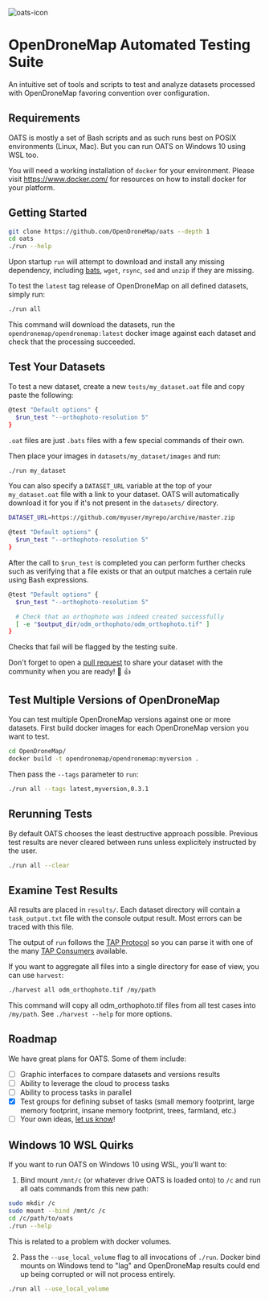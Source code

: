 ![oats-icon](https://user-images.githubusercontent.com/1951843/47456353-42314880-d7a2-11e8-8fb1-81815ba78353.png)

# OpenDroneMap Automated Testing Suite

An intuitive set of tools and scripts to test and analyze datasets processed with OpenDroneMap favoring convention over configuration.

## Requirements

OATS is mostly a set of Bash scripts and as such runs best on POSIX environments (Linux, Mac). But you can run OATS on Windows 10 using WSL too.

You will need a working installation of `docker` for your environment. Please visit https://www.docker.com/ for resources on how to install docker for your platform.

## Getting Started

```bash
git clone https://github.com/OpenDroneMap/oats --depth 1
cd oats
./run --help
```

Upon startup `run` will attempt to download and install any missing dependency, including [bats](https://github.com/sstephenson/bats), `wget`, `rsync`, `sed` and `unzip` if they are missing.

To test the `latest` tag release of OpenDroneMap on all defined datasets, simply run:

```bash
./run all
```

This command will download the datasets, run the `opendronemap/opendronemap:latest` docker image against each dataset and check that the processing succeeded.

## Test Your Datasets

To test a new dataset, create a new `tests/my_dataset.oat` file and copy paste the following:

```bash
@test "Default options" {
  $run_test "--orthophoto-resolution 5"
}
```

`.oat` files are just `.bats` files with a few special commands of their own.

Then place your images in `datasets/my_dataset/images` and run:

```bash
./run my_dataset
```

You can also specify a `DATASET_URL` variable at the top of your `my_dataset.oat` file with a link to your dataset. OATS will automatically download it for you if it's not present in the `datasets/` directory.

```bash
DATASET_URL=https://github.com/myuser/myrepo/archive/master.zip

@test "Default options" {
  $run_test "--orthophoto-resolution 5"
}
```

After the call to `$run_test` is completed you can perform further checks such as verifying that a file exists or that an output matches a certain rule using Bash expressions.

```bash
@test "Default options" {
  $run_test "--orthophoto-resolution 5"

  # Check that an orthophoto was indeed created successfully
  [ -e "$output_dir/odm_orthophoto/odm_orthophoto.tif" ]
}
```

Checks that fail will be flagged by the testing suite.

Don't forget to open a [pull request](https://github.com/OpenDroneMap/oats/compare) to share your dataset with the community when you are ready! :pray: :+1:

## Test Multiple Versions of OpenDroneMap

You can test multiple OpenDroneMap versions against one or more datasets. First build docker images for each OpenDroneMap version you want to test.

```bash
cd OpenDroneMap/
docker build -t opendronemap/opendronemap:myversion .
```

Then pass the `--tags` parameter to `run`:

```bash
./run all --tags latest,myversion,0.3.1
```

## Rerunning Tests

By default OATS chooses the least destructive approach possible. Previous test results are never cleared between runs unless explicitely instructed by the user.

```bash
./run all --clear
```

## Examine Test Results

All results are placed in `results/`. Each dataset directory will contain a `task_output.txt` file with the console output result. Most errors can be traced with this file.

The output of `run` follows the [TAP Protocol](http://testanything.org/) so you can parse it with one of the many [TAP Consumers](http://testanything.org/consumers.html) available.

If you want to aggregate all files into a single directory for ease of view, you can use `harvest`:

```bash
./harvest all odm_orthophoto.tif /my/path
```

This command will copy all odm_orthophoto.tif files from all test cases into `/my/path`. See `./harvest --help` for more options.

## Roadmap

We have great plans for OATS. Some of them include:

- [ ] Graphic interfaces to compare datasets and versions results
- [ ] Ability to leverage the cloud to process tasks
- [ ] Ability to process tasks in parallel
- [X] Test groups for defining subset of tasks (small memory footprint, large memory footprint, insane memory footprint, trees, farmland, etc.)
- [ ] Your own ideas, [let us know](https://github.com/OpenDroneMap/oats/issues)!

## Windows 10 WSL Quirks

If you want to run OATS on Windows 10 using WSL, you'll want to:

1. Bind mount `/mnt/c` (or whatever drive OATS is loaded onto) to `/c` and run all oats commands from this new path: 
```bash
sudo mkdir /c
sudo mount --bind /mnt/c /c
cd /c/path/to/oats
./run --help
``` 
This is related to a problem with docker volumes.

2. Pass the `--use_local_volume` flag to all invocations of `./run`. Docker bind mounts on Windows tend to "lag" and OpenDroneMap results could end up being corrupted or will not process entirely.
```bash
./run all --use_local_volume
```
